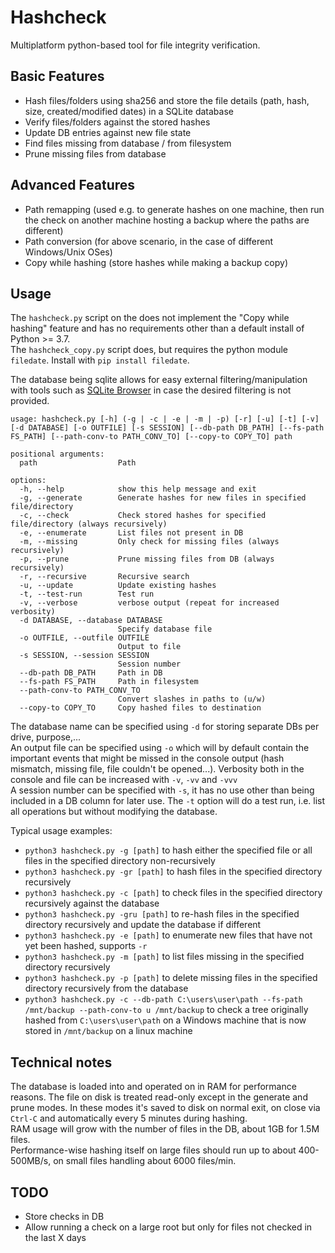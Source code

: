 # Hashcheck  

Multiplatform python-based tool for file integrity verification.  

## Basic Features

- Hash files/folders using sha256 and store the file details (path, hash, size, created/modified dates) in a SQLite database
- Verify files/folders against the stored hashes
- Update DB entries against new file state
- Find files missing from database / from filesystem
- Prune missing files from database

## Advanced Features

- Path remapping (used e.g. to generate hashes on one machine, then run the check on another machine hosting a backup where the paths are different)
- Path conversion (for above scenario, in the case of different Windows/Unix OSes)
- Copy while hashing (store hashes while making a backup copy)

## Usage

The `hashcheck.py` script on the does not implement the "Copy while hashing" feature and has no requirements other than a default install of Python >= 3.7.  
The `hashcheck_copy.py` script does, but requires the python module `filedate`. Install with `pip install filedate`.

The database being sqlite allows for easy external filtering/manipulation with tools such as [SQLite Browser](https://sqlitebrowser.org/) in case the desired filtering is not provided.

```
usage: hashcheck.py [-h] (-g | -c | -e | -m | -p) [-r] [-u] [-t] [-v] [-d DATABASE] [-o OUTFILE] [-s SESSION] [--db-path DB_PATH] [--fs-path FS_PATH] [--path-conv-to PATH_CONV_TO] [--copy-to COPY_TO] path

positional arguments:
  path                  Path

options:
  -h, --help            show this help message and exit
  -g, --generate        Generate hashes for new files in specified file/directory
  -c, --check           Check stored hashes for specified file/directory (always recursively)
  -e, --enumerate       List files not present in DB
  -m, --missing         Only check for missing files (always recursively)
  -p, --prune           Prune missing files from DB (always recursively)
  -r, --recursive       Recursive search
  -u, --update          Update existing hashes
  -t, --test-run        Test run
  -v, --verbose         verbose output (repeat for increased verbosity)
  -d DATABASE, --database DATABASE
                        Specify database file
  -o OUTFILE, --outfile OUTFILE
                        Output to file
  -s SESSION, --session SESSION
                        Session number
  --db-path DB_PATH     Path in DB
  --fs-path FS_PATH     Path in filesystem
  --path-conv-to PATH_CONV_TO
                        Convert slashes in paths to (u/w)
  --copy-to COPY_TO     Copy hashed files to destination
```

The database name can be specified using `-d` for storing separate DBs per drive, purpose,...  
An output file can be specified using `-o` which will by default contain the important events that might be missed in the console output (hash mismatch, missing file, file couldn't be opened...). Verbosity both in the console and file can be increased with `-v`, `-vv` and `-vvv`  
A session number can be specified with `-s`, it has no use other than being included in a DB column for later use.
The `-t` option will do a test run, i.e. list all operations but without modifying the database.

Typical usage examples:
- `python3 hashcheck.py -g [path]` to hash either the specified file or all files in the specified directory non-recursively
- `python3 hashcheck.py -gr [path]` to hash files in the specified directory recursively
- `python3 hashcheck.py -c [path]` to check files in the specified directory recursively against the database
- `python3 hashcheck.py -gru [path]` to re-hash files in the specified directory recursively and update the database if different
- `python3 hashcheck.py -e [path]` to enumerate new files that have not yet been hashed, supports `-r`
- `python3 hashcheck.py -m [path]` to list files missing in the specified directory recursively
- `python3 hashcheck.py -p [path]` to delete missing files in the specified directory recursively from the database
- `python3 hashcheck.py -c --db-path C:\users\user\path --fs-path /mnt/backup --path-conv-to u /mnt/backup` to check a tree originally hashed from `C:\users\user\path` on a Windows machine that is now stored in `/mnt/backup` on a linux machine

## Technical notes

The database is loaded into and operated on in RAM for performance reasons. The file on disk is treated read-only except in the generate and prune modes. In these modes it's saved to disk on normal exit, on close via `Ctrl-C` and automatically every 5 minutes during hashing.   
RAM usage will grow with the number of files in the DB, about 1GB for 1.5M files.  
Performance-wise hashing itself on large files should run up to about 400-500MB/s, on small files handling about 6000 files/min.

## TODO
- Store checks in DB
- Allow running a check on a large root but only for files not checked in the last X days
